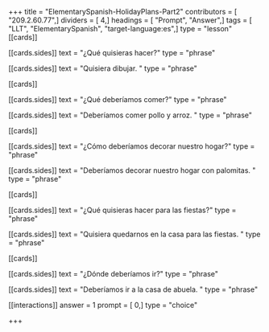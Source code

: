 +++
title = "ElementarySpanish-HolidayPlans-Part2"
contributors = [ "209.2.60.77",]
dividers = [ 4,]
headings = [ "Prompt", "Answer",]
tags = [ "LLT", "ElementarySpanish", "target-language:es",]
type = "lesson"
[[cards]]

[[cards.sides]]
text = "¿Qué quisieras hacer?"
type = "phrase"

[[cards.sides]]
text = "Quisiera dibujar. "
type = "phrase"

[[cards]]

[[cards.sides]]
text = "¿Qué deberíamos comer?"
type = "phrase"

[[cards.sides]]
text = "Deberíamos comer pollo y arroz. "
type = "phrase"

[[cards]]

[[cards.sides]]
text = "¿Cómo deberíamos decorar nuestro hogar?"
type = "phrase"

[[cards.sides]]
text = "Deberíamos decorar nuestro hogar con palomitas. "
type = "phrase"

[[cards]]

[[cards.sides]]
text = "¿Qué quisieras hacer para las fiestas?"
type = "phrase"

[[cards.sides]]
text = "Quisiera quedarnos en la casa para las fiestas. "
type = "phrase"

[[cards]]

[[cards.sides]]
text = "¿Dónde deberíamos ir?"
type = "phrase"

[[cards.sides]]
text = "Deberíamos ir a la casa de abuela. "
type = "phrase"

[[interactions]]
answer = 1
prompt = [ 0,]
type = "choice"

+++
